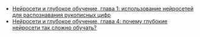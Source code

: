 * [Нейросети и глубокое обучение, глава 1: использование нейросетей для распознавания рукописных цифр](/articles/%D0%9D%D0%B5%D0%B9%D1%80%D0%BE%D1%81%D0%B5%D1%82%D0%B8%20%D0%B8%20%D0%B3%D0%BB%D1%83%D0%B1%D0%BE%D0%BA%D0%BE%D0%B5%20%D0%BE%D0%B1%D1%83%D1%87%D0%B5%D0%BD%D0%B8%D0%B5%2C%20%D0%B3%D0%BB%D0%B0%D0%B2%D0%B0%201%253A%20%D0%B8%D1%81%D0%BF%D0%BE%D0%BB%D1%8C%D0%B7%D0%BE%D0%B2%D0%B0%D0%BD%D0%B8%D0%B5%20%D0%BD%D0%B5%D0%B9%D1%80%D0%BE%D1%81%D0%B5%D1%82%D0%B5%D0%B9%20%D0%B4%D0%BB%D1%8F%20%D1%80%D0%B0%D1%81%D0%BF%D0%BE%D0%B7%D0%BD%D0%B0%D0%B2%D0%B0%D0%BD%D0%B8%D1%8F%20%D1%80%D1%83%D0%BA%D0%BE%D0%BF%D0%B8%D1%81%D0%BD%D1%8B%D1%85%20%D1%86%D0%B8%D1%84%D1%80.md)
* [Нейросети и глубокое обучение, глава 4: почему глубокие нейросети так сложно обучать?](/articles/%D0%9D%D0%B5%D0%B9%D1%80%D0%BE%D1%81%D0%B5%D1%82%D0%B8%20%D0%B8%20%D0%B3%D0%BB%D1%83%D0%B1%D0%BE%D0%BA%D0%BE%D0%B5%20%D0%BE%D0%B1%D1%83%D1%87%D0%B5%D0%BD%D0%B8%D0%B5%2C%20%D0%B3%D0%BB%D0%B0%D0%B2%D0%B0%204%253A%20%D0%BF%D0%BE%D1%87%D0%B5%D0%BC%D1%83%20%D0%B3%D0%BB%D1%83%D0%B1%D0%BE%D0%BA%D0%B8%D0%B5%20%D0%BD%D0%B5%D0%B9%D1%80%D0%BE%D1%81%D0%B5%D1%82%D0%B8%20%D1%82%D0%B0%D0%BA%20%D1%81%D0%BB%D0%BE%D0%B6%D0%BD%D0%BE%20%D0%BE%D0%B1%D1%83%D1%87%D0%B0%D1%82%D1%8C%253F.md)
